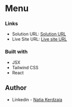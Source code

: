 # Menu

### Links

- Solution URL: [Solution URL](https://github.com/natiaker/slider.git)
- Live Site URL: [Live site URL](https://natiaker.github.io/slider/)

### Built with

- JSX
- Tailwind CSS
- React

## Author

- Linkedin - [Natia Kerdzaia](linkedin.com/in/natiaker/)
